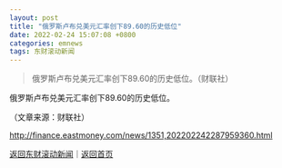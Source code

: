 ```yaml
---
layout: post
title: "俄罗斯卢布兑美元汇率创下89.60的历史低位"
date: 2022-02-24 15:07:08 +0800
categories: emnews
tags: 东财滚动新闻
---
```

> 俄罗斯卢布兑美元汇率创下89.60的历史低位。（财联社）

<p>俄罗斯卢布兑美元汇率创下89.60的历史低位。</p><p class="em_media">（文章来源：财联社）</p>

<http://finance.eastmoney.com/news/1351,202202242287959360.html>

[返回东财滚动新闻](//finews.withounder.com/emnews/)｜[返回首页](//finews.withounder.com/)